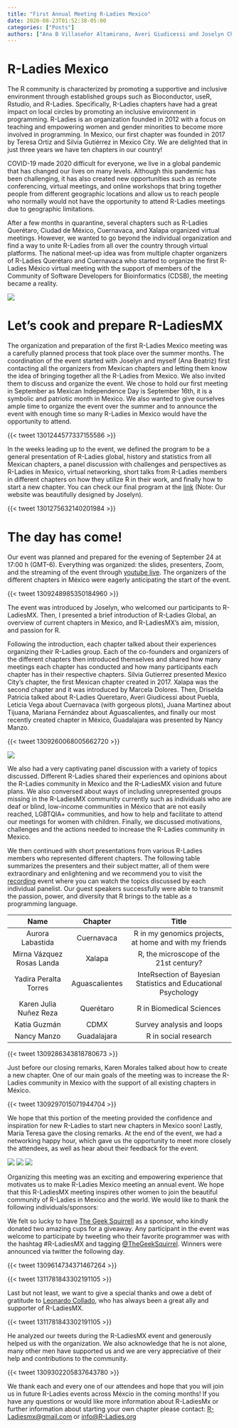 ```yaml
---
title: "First Annual Meeting R-Ladies Mexico"
date: 2020-08-23T01:52:38-05:00
categories: ["Posts"]
authors: ["Ana B Villaseñor Altamirano, Averi Giudicessi and Joselyn Chávez"]
---
```


# R-Ladies Mexico 

The R community is characterized by promoting a supportive and inclusive environment through established groups such as Bioconductor, useR, Rstudio, and R-Ladies. Specifically, R-Ladies chapters have had a great impact on local circles by promoting an inclusive environment in programming. R-Ladies is an organization founded in 2012 with a focus on teaching and empowering women and gender minorities to become more involved in programming. In Mexico, our first chapter was founded in 2017 by Teresa Ortiz and Silvia Gutiérrez in Mexico City. We are delighted that in just three years we have ten chapters in our country!  

COVID-19 made 2020 difficult for everyone, we live in a global pandemic that has changed our lives on many levels. Although this pandemic has been challenging, it has also created new opportunities such as remote conferencing, virtual meetings, and online workshops that bring together people from different geographic locations and allow us to reach people who normally would not have the opportunity to attend R-Ladies meetings due to geographic limitations. 

After a few months in quarantine, several chapters such as R-Ladies Querétaro, Ciudad de México, Cuernavaca, and Xalapa organized virtual meetings. However, we wanted to go beyond the individual organization and find a way to unite R-Ladies from all over the country through virtual platforms. The national meet-up idea was from multiple chapter organizers of R-Ladies Querétaro and Cuernavaca who started to organize the first R-Ladies México virtual meeting with the support of members of the Community of Software Developers for Bioinformatics (CDSB), the meeting became a reality. 

[<img src= "https://github.com/RladiesMX/rladiesmxsource/blob/master/assets/images/RMx-allisonhorst.pdf?raw=true" /> ](https://github.com/allisonhorst/stats-illustrations)

# Let’s cook and  prepare R-LadiesMX

The organization and preparation of the first R-Ladies Mexico meeting was a carefully planned process that took place over the summer months. The coordination of the event started with Joselyn and myself (Ana Beatriz) first contacting all the organizers from Mexican chapters and letting them know the idea of bringing together all the R-Ladies from Mexico. We also invited them to discuss and organize the event. We chose to hold our first meeting in September as Mexican Independence Day is September 16th, it is a symbolic and patriotic month in Mexico. We also wanted to give ourselves ample time to organize the event over the summer and to announce the event with enough time so many R-Ladies in Mexico would have the opportunity to attend. 

{{< tweet 1301244577337155586 >}}


In the weeks leading up to the event, we defined the program to be a general presentation of R-Ladies global, history and statistics from all Mexican chapters, a panel discussion with challenges and perspectives as R-Ladies in Mexico, virtual networking, short talks from R-Ladies members in different chapters on how they utilize R in their work, and finally how to start a new chapter. You can check our final program at the [link](https://rladiesmx.netlify.app/en/talk/2020-08-23-meeting2020/) (Note: Our website was beautifully designed by Joselyn).

{{< tweet 1301275632140201984 >}}


# The day has come!

Our event was planned and prepared for the evening of September 24 at 17:00 h (GMT-6). Everything was organized: the slides, presenters, Zoom, and the streaming of the event through [youtube live](https://www.youtube.com/watch?v=Pa1AVNRj-uk). The organizers of the different chapters in México were eagerly anticipating the start of the event. 

{{< tweet 1309248985350184960 >}}


The event was introduced by Joselyn, who welcomed our participants to R-LadiesMX. Then, I presented a brief introduction of R-Ladies Global, an overview of current chapters in Mexico, and R-LadiesMX’s aim, mission, and passion for R. 

Following the introduction, each chapter talked about their experiences organizing their R-Ladies group. Each of the co-founders and organizers of the different chapters then introduced themselves and shared how many meetings each chapter has conducted and how many participants each chapter has in their respective chapters. Silvia Gutierrez presented Mexico City’s chapter, the first Mexican chapter created in 2017. Xalapa was the second chapter and it was introduced by Marcela Dolores. Then, Driselda Patricia talked about R-Ladies Queretaro, Averi Giudicessi about Puebla, Leticia Vega about Cuernavaca (with gorgeous plots), Juana Martinez about Tijuana, Mariana Fernández about Aguascalientes, and finally our most recently created chapter in México, Guadalajara was presented by Nancy Manzo.  

{{< tweet 1309260068005662720 >}}

<img src= "https://github.com/RladiesMX/rladiesmxsource/blob/master/assets/images/rladiesMXmembers.png?raw=true" />

We also had a very captivating panel discussion with a variety of topics discussed. Different R-Ladies shared their experiences and opinions about the R-Ladies community in Mexico and the R-LadiesMX vision and future plans. We also conversed about ways of including unrepresented groups missing in the R-LadiesMX community currently such as individuals who are deaf or blind, low-income communities in México that are not easily reached, LGBTQIA+ communities, and how to help and facilitate to attend our meetings for women with children. Finally, we discussed motivations, challenges and the actions needed to increase the R-Ladies community in Mexico.

We then continued with short presentations from various R-Ladies members who represented different chapters. The following table summarizes the presenters and their subject matter, all of them were extraordinary and enlightening and we recommend you to visit the [recording](https://www.youtube.com/watch?v=Pa1AVNRj-uk) event where you can watch the topics discussed by each individual panelist. Our guest speakers successfully were able to transmit the passion, power, and diversity that R brings to the table as a programming language.


|            Name           |     Chapter    |                              Title                             |
|:-------------------------:|:--------------:|:--------------------------------------------------------------:|
|     Aurora Labastida      |   Cuernavaca   |     R in my genomics projects, at home and with my friends     |
| Mirna Vázquez Rosas Landa |     Xalapa     |             R, the microscope of the 21st century?             |
|   Yadira Peralta Torres   | Aguascalientes | InteRsection of Bayesian Statistics and Educational Psychology |
|   Karen Julia Nuñez Reza  |    Querétaro   |                    R in Biomedical Sciences                    |
|        Katia Guzmán       |      CDMX      |                    Survey analysis and loops                   |
|        Nancy Manzo        |   Guadalajara  |                      R in social research                      |


{{< tweet 1309286343818780673 >}}


Just before our closing remarks, Karen Morales talked about how to create a new chapter. One of our main goals of the meeting was to increase the R-Ladies community in Mexico with the support of all existing chapters in México. 

{{< tweet 1309297015071944704 >}}


We hope that this portion of the meeting provided the confidence and inspiration for new R-Ladies to start new chapters in Mexico soon! Lastly, Maria Teresa gave the closing remarks. At the end of the event, we had a networking happy hour, which gave us the opportunity to meet more closely the attendees, as well as hear about their feedback for the event. 

<img src= "https://github.com/RladiesMX/rladiesmxsource/blob/master/assets/images/rladiesmx2020_1.png?raw=true" />

<img src= "https://github.com/RladiesMX/rladiesmxsource/blob/master/assets/images/rladiesmx2020_2.png?raw=true" />

<img src= "https://github.com/RladiesMX/rladiesmxsource/blob/master/assets/images/rladiesmx2020_3.png?raw=true" />

Organizing this meeting was an exciting and empowering experience that motivates us to make R-Ladies Mexico meeting an annual event. We hope that this R-LadiesMX meeting inspires other women to join the beautiful community of R-Ladies in Mexico and the  world. 
We would like to thank the following individuals/sponsors: 

We felt so lucky to have [The Geek Squirrell](https://www.thegeeksquirrel.com/)  as a sponsor, who kindly donated two amazing cups for a giveaway. Any participant in the event was welcome to participate by tweeting who their favorite programmer was with the hashtag #R-LadiesMX and tagging [@TheGeekSquirrel](https://twitter.com/TheGeekSquirrel). Winners were announced via twitter the following day.
  
 {{< tweet 1309614734371467264 >}}
 
 {{< tweet 1311781843302191105 >}}


Last but not least, we want to give a special thanks and owe a debt of gratitude to [Leonardo Collado](http://lcolladotor.github.io), who has always been a great ally and supporter of R-LadiesMX.
 
{{< tweet 1311781843302191105 >}}

He analyzed our tweets during the R-LadiesMX event and generously helped us with the organization. We also acknowledge that he is not alone, many other men have supported us and we are very appreciative of their help and contributions to the community. 

{{< tweet 1309302205837643780 >}}

We thank each and every one of our attendees and hope that you will join us in future R-Ladies events across Méxcio in the coming months! If you have any questions or would like more information about R-LadiesMx or further information about starting your own chapter please contact: R-Ladiesmx@gmail.com or  info@R-Ladies.org 



